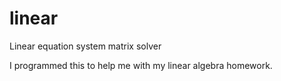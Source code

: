 # linear

Linear equation system matrix solver

I programmed this to help me with my linear algebra homework.
